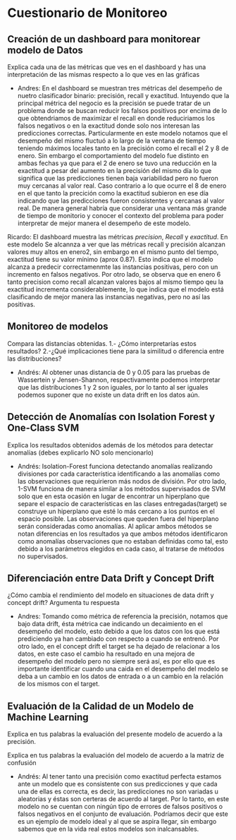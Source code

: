 # Cuestionario de Monitoreo

## Creación de un dashboard para monitorear modelo de Datos
Explica cada una de las métricas que ves en el dashboard y has una interpretación de las
mismas respecto a lo que ves en las gráficas
- Andres: En el dashboard se muestran tres métricas del desempeño de nuetro clasificador binario: precisión, recall y exactitud. Intuyendo que la principal métrica del negocio es la precisión se puede tratar de un problema donde se buscan reducir los falsos positivos por encima de lo que obtendriamos de maximizar el recall en donde reduciriamos los falsos negativos o en la exactitud donde solo nos interesan las predicciones correctas. Particularmente en este modelo notamos que el desempeño del mismo fluctuó a lo largo de la ventana de tiempo teniendo máximos locales tanto en la precisión como el recall el 2 y 8  de enero. Sin embargo el comportamiento del modelo fue distinto en ambas fechas ya que para el 2 de enero se tuvo una reducción en la exactitud a pesar del aumento en la precisión del mismo día lo que significa que las predicciones tienen baja variabilidad pero no fueron muy cercanas al valor real. Caso contrario a lo que ocurre el 8 de enero en el que tanto la precición como la exactitud subieron en ese día indicando que las predicciones fueron consistentes y cercanas al valor real. De manera general habría que considerar una ventana más grande de tiempo de monitorio y conocer el contexto del problema para poder interpretar de mejor manera el desempeño de este modelo. 

Ricardo: El dashboard muestra las métricas *precision*, *Recall* y *exactitud*. En este modelo Se alcannza a ver que las métricas recall y precisión alcanzan valores muy altos en enero2, sin embargo en el mismo punto del tiempo, exactitud tiene su valor mínimo (aprox 0.87). Esto indica que el modelo alcanza a predecir correctamenmte las instancias positivas, pero con un incremento en falsos negativos. Por otro lado, se observa que en enero 6 tanto precision como recall alcanzan valores bajos al mismo tiempo qeu la exactitud incrementa considerablemente, lo que indica que el modelo está clasificando de mejor manera las instancias negativas, pero no así las positivas.

## Monitoreo de modelos
Compara las distancias obtenidas. 1.- ¿Cómo interpretarías estos
resultados? 2.-¿Qué implicaciones tiene para la similitud o diferencia
entre las distribuciones?
- Andrés: Al obtener unas distancia de 0 y 0.05 para las pruebas de Wassertein y Jensen-Shannon, respectivamente podemos interpretar que las distribuciones 1 y 2 son iguales, por lo tanto al ser iguales podemos suponer que no existe un data drift en los datos aún. 

## Detección de Anomalías con Isolation Forest y One-Class SVM
Explica los resultados obtenidos además de los métodos para detectar
anomalías (debes explicarlo NO solo mencionarlo)
- Andrés: Isolation-Forest funciona detectando anomalías realizando divisiones por cada característica identificando a las anomalías como las observaciones que requirieron más nodos de división. Por otro lado, 1-SVM funciona de manera similar a los métodos supervisados de SVM solo que en esta ocasión en lugar de encontrar un hiperplano que separe el espacio de características en las clases entregadas(target) se construye un hiperplano que esté lo más cercano a los puntos en el espacio posible. Las observaciones que queden fuera del hiperplano serán consideradas como anomalías. Al aplicar ambos métodos se notan diferencias en los resultados ya que ambos métodos identificaron como anomalías observaciones que no estaban definidas como tal, esto debido a los parámetros elegidos en cada caso, al tratarse de métodos no supervisados.

##  Diferenciación entre Data Drift y Concept Drift
¿Cómo cambia el rendimiento del modelo en situaciones de data drift y concept
drift?
Argumenta tu respuesta
- Andres: Tomando como métrica de referencia la precisión, notamos que bajo data drift, ésta métrica cae indicando un decaimiento en el desempeño del modelo, esto debido a que los datos con los que está prediciendo ya han cambiado con respecto a cuando se entrenó. Por otro lado, en el concept drift el target se ha dejado de relacionar a los datos, en este caso el cambio ha resultado en una mejora de desempeño del modelo pero no siempre será así, es por ello que es importante identificar cuando una caida en el desempeño del modelo se deba a un cambio en los datos de entrada o a un cambio en la relación de los mismos con el target.

## Evaluación de la Calidad de un Modelo de Machine Learning
Explica en tus palabras la evaluación del presente modelo de acuerdo a la precisión.

Explica en tus palabras la evaluación del modelo de acuerdo a la matriz de confusión
- Andrés: Al tener tanto una precisión como exactitud perfecta estamos ante un modelo que es consistente con sus predicciones y que cada una de ellas es correcta, es decir, las predicciones no son variadas u aleatorias y éstas son certeras de acuerdo al target. Por lo tanto, en este modelo no se cuentan con ningún tipo de errores de falsos positivos o falsos negativos en el conjunto de evaluación. Podríamos decir que este es un ejemplo de modelo ideal y al que se aspira llegar, sin embargo sabemos que en la vida real estos modelos son inalcansables.

